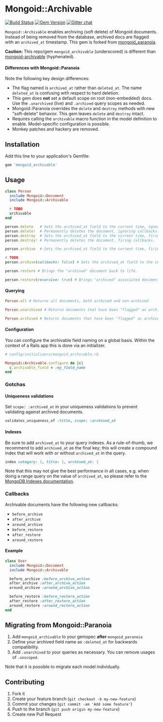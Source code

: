 # Mongoid::Archivable

[![Build Status](https://travis-ci.org/tablecheck/mongoid_archivable.svg?branch=master)](https://travis-ci.org/simi/mongoid_archivable) [![Gem Version](https://img.shields.io/gem/v/mongoid_archivable.svg)](https://rubygems.org/gems/mongoid_archivable) [![Gitter chat](https://badges.gitter.im/tablecheck/mongoid_archivable.svg)](https://gitter.im/tablecheck/mongoid_archivable)

`Mongoid::Archivable` enables archiving (soft delete) of Mongoid documents. Instead of being removed from the database, archived docs are flagged with an `archived_at` timestamp. This gem is forked from [mongoid_paranoia](https://github.com/simi/mongoid_paranoia).

**Caution:** This repo/gem `mongoid_archivable` (underscored) is different than [mongoid-archivable](https://github.com/Sign2Pay/mongoid-archivable) (hyphenated).

#### Differences with Mongoid::Paranoia

Note the following key design differences:

* The flag named is `archived_at` rather than `deleted_at`. The name `deleted_at` is confusing with respect to hard deletion.
* This gem does **not** set a default scope on root (non-embedded) docs. Use the `.unarchived` (live) and `.archived` query scopes as needed.
* Mongoid::Paranoia overrides the `delete` and `destroy` methods with new "soft-delete" behavior. This gem leaves `delete` and `destroy` intact.
* Requires calling the `archivable` macro function in the model definition to enable. Model-specific configuration is possible.
* Monkey patches and hackery are removed.

## Installation

Add this line to your application's Gemfile:

```ruby
gem 'mongoid_archivable'
```

## Usage

```ruby
class Person
  include Mongoid::Document
  include Mongoid::Archivable

  # TODO
  archivable
end

person.delete   # Sets the archived_at field to the current time, ignoring callbacks.
person.delete!  # Permanently deletes the document, ignoring callbacks.
person.destroy  # Sets the archived_at field to the current time, firing callbacks.
person.destroy! # Permanently deletes the document, firing callbacks.

person.archive  # Sets the archived_at field to the current time, firing callbacks.

# TODO
person.archive(callbacks: false) # Sets the archived_at field to the current time, ignoring callbacks.

person.restore # Brings the "archived" document back to life.

person.restore(recursive: true) # Brings "archived" associated documents back to life recursively
```

#### Querying

```ruby
Person.all # Returns all documents, both archived and non-archived

Person.unarchived # Returns documents that have been "flagged" as archived.

Person.archived # Returns documents that have been "flagged" as archived.
```

#### Configuration

You can configure the archivable field naming on a global basis. Within the context of a Rails app this is done via an initializer.

```ruby
# config/initializers/mongoid_archivable.rb

Mongoid::Archivable.configure do |c|
  c.archivable_field = :my_field_name
end
```

### Gotchas

#### Uniqueness validations

Set `scope: :archived_at` in your uniqueness validations to prevent validating against archived documents.

```ruby
validates_uniqueness_of :title, scope: :archived_at
```

#### Indexes

Be sure to add `archived_at` to your query indexes. As a rule-of-thumb, we recommend
to add `archived_at` as the final key; this will create a compound index that will work
with or without `archived_at` in the query.

```ruby
index category: 1, title: 1, archived_at: 1
```

Note that this may not give the best performance in all cases, e.g. when doing a range query
on the value of `archived_at`, so please refer to the
[MongoDB Indexes documentation](https://docs.mongodb.com/manual/indexes/).

### Callbacks

Archivable documents have the following new callbacks:

* `before_archive`
* `after_archive`
* `around_archive`
* `before_restore`
* `after_restore`
* `around_restore`

#### Example

```ruby
class User
  include Mongoid::Document
  include Mongoid::Archivable

  before_archive :before_archive_action
  after_archive :after_archive_action
  around_archive :around_archive_action

  before_restore :before_restore_action
  after_restore :after_restore_action
  around_restore :around_restore_action
end
```

## Migrating from Mongoid::Paranoia

1. Add `mongoid_archivable` to your gemspec **after** `mongoid_paranoia`
2. Define your archived field name as `:deleted_at` for backwards compatibility.
3. Add `.unarchived` to your queries as necessary. You can remove usages of `.unscoped`.

Note that it is possible to migrate each model individually.

## Contributing

1. Fork it
2. Create your feature branch (`git checkout -b my-new-feature`)
3. Commit your changes (`git commit -am 'Add some feature'`)
4. Push to the branch (`git push origin my-new-feature`)
5. Create new Pull Request
